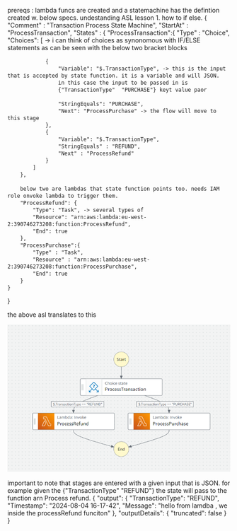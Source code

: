prereqs : lambda funcs are created and a statemachine has the defintion created w. below specs.
undestanding ASL lesson 1. how to if else.
{
    "Comment" : "Transaction Process State Machine",
    "StartAt" : "ProcessTransaction",
    "States" : {
        "ProcessTransaction":{
            "Type" : "Choice",
            "Choices": [ -> i can think of choices as synonomous with IF/ELSE statements
            as can be seen with the below two bracket blocks
                
                {
                    "Variable": "$.TransactionType", -> this is the input that is accepted by state function. it is a variable and will JSON.
                    in this case the input to be passed in is 
                    {"TransactionType"  "PURCHASE"} keyt value paor
                    
                    "StringEquals": "PURCHASE",
                    "Next": "ProcessPurchase" -> the flow will move to this stage
                },
                {
                    "Variable": "$.TransactionType",
                    "StringEquals" : "REFUND",
                    "Next" : "ProcessRefund"
                }
            ]
        },

        below two are lambdas that state function points too. needs IAM role onvoke lambda to trigger them.
        "ProcessRefund": {
            "Type": "Task", -> several types of 
            "Resource": "arn:aws:lambda:eu-west-2:390746273208:function:ProcessRefund",
            "End": true
        },
        "ProcessPurchase":{
            "Type" : "Task",
            "Resource" : "arn:aws:lambda:eu-west-2:390746273208:function:ProcessPurchase",
            "End": true
        }
    }
}

the above asl translates to this

![if else in aws states](ifelsestep.png)

important to note that stages are entered with a given input that is JSON.
for example given the  {"TransactionType"  "REFUND"}
the state will pass to the function arn Process refund.
{
  "output": {
    "TransactionType": "REFUND",
    "Timestamp": "2024-08-04 16-17-42",
    "Message": "hello from lamdba , we inside the processRefund funciton"
  },
  "outputDetails": {
    "truncated": false
  }
}


